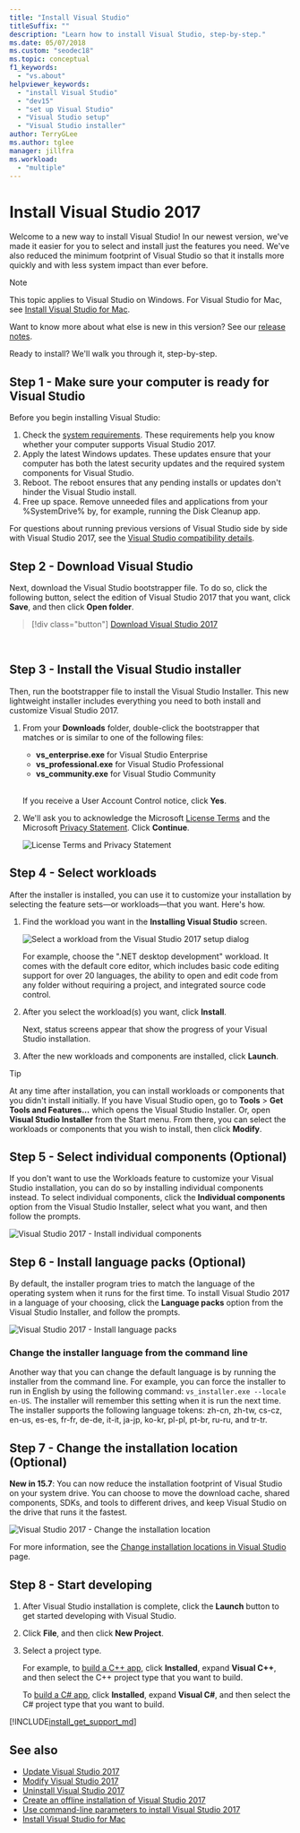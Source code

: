 ```yaml
---
title: "Install Visual Studio"
titleSuffix: ""
description: "Learn how to install Visual Studio, step-by-step."
ms.date: 05/07/2018
ms.custom: "seodec18"
ms.topic: conceptual
f1_keywords:
  - "vs.about"
helpviewer_keywords:
  - "install Visual Studio"
  - "dev15"
  - "set up Visual Studio"
  - "Visual Studio setup"
  - "Visual Studio installer"
author: TerryGLee
ms.author: tglee
manager: jillfra
ms.workload:
  - "multiple"
---
```

# Install Visual Studio 2017

Welcome to a new way to install Visual Studio! In our newest version, we've made it easier for you to select and install just the features you need. We've also reduced the minimum footprint of Visual Studio so that it installs more quickly and with less system impact than ever before.

> [!NOTE]
> This topic applies to Visual Studio on Windows. For Visual Studio for Mac, see [Install Visual Studio for Mac](/visualstudio/mac/installation).

Want to know more about what else is new in this version? See our [release notes](/visualstudio/releasenotes/vs2017-relnotes).

Ready to install? We'll walk you through it, step-by-step.

## Step 1 - Make sure your computer is ready for Visual Studio

Before you begin installing Visual Studio:

1. Check the [system requirements](/visualstudio/productinfo/vs2017-system-requirements-vs). These requirements help you know whether your computer supports Visual Studio 2017.
2. Apply the latest Windows updates. These updates ensure that your computer has both the latest security updates and the required system components for Visual Studio.
3. Reboot. The reboot ensures that any pending installs or updates don't hinder the Visual Studio install.
4. Free up space. Remove unneeded files and applications from your %SystemDrive% by, for example, running the Disk Cleanup app.

For questions about running previous versions of Visual Studio side by side with Visual Studio 2017, see the [Visual Studio compatibility details](/visualstudio/productinfo/vs2017-compatibility-vs#compatibility-with-previous-releases).

## Step 2 - Download Visual Studio

Next, download the Visual Studio bootstrapper file. To do so, click the following button, select the edition of Visual Studio 2017 that you want, click **Save**, and then click **Open folder**.

 > [!div class="button"]
 > [Download Visual Studio 2017](https://visualstudio.microsoft.com/downloads/?utm_medium=microsoft&utm_source=docs.microsoft.com&utm_campaign=button+cta&utm_content=download+vs2017)
<br/>

## Step 3 - Install the Visual Studio installer

Then, run the bootstrapper file to install the Visual Studio Installer. This new lightweight installer includes everything you need to both install and customize Visual Studio 2017.

1. From your **Downloads** folder, double-click the bootstrapper that matches or is similar to one of the following files:

   * **vs_enterprise.exe** for Visual Studio Enterprise
   * **vs_professional.exe** for Visual Studio Professional
   * **vs_community.exe** for Visual Studio Community  <br><br>

   If you receive a User Account Control notice, click **Yes**.

2. We'll ask you to acknowledge the Microsoft [License Terms](https://visualstudio.microsoft.com/license-terms/) and the Microsoft [Privacy Statement](https://privacy.microsoft.com/privacystatement). Click **Continue**.

   ![License Terms and Privacy Statement](media/vs2017-privacy-and-license-terms.PNG "Microsoft License Terms and Privacy Statement")

## Step 4 - Select workloads

After the installer is installed, you can use it to customize your installation by selecting the feature sets—or workloads—that you want. Here's how.

1. Find the workload you want in the **Installing Visual Studio** screen.

   ![Select a workload from the Visual Studio 2017 setup dialog](../install/media/install-visual-studio-community.png)

     For example, choose the ".NET desktop development" workload. It comes with the default core editor, which includes basic code editing support for over 20 languages, the ability to open and edit code from any folder without requiring a project, and integrated source code control.

2. After you select the workload(s) you want, click **Install**.

    Next, status screens appear that show the progress of your Visual Studio installation.

3. After the new workloads and components are installed, click **Launch**.

> [!TIP]
> At any time after installation, you can install workloads or components that you didn't install initially. If you have Visual Studio open, go to **Tools** > **Get Tools and Features...** which opens the Visual Studio Installer. Or, open **Visual Studio Installer** from the Start menu. From there, you can select the workloads or components that you wish to install, then click **Modify**.

## Step 5 - Select individual components (Optional)

If you don't want to use the Workloads feature to customize your Visual Studio installation, you can do so by installing individual components instead. To select individual components, click the **Individual components** option from the Visual Studio Installer, select what you want, and then follow the prompts.

  ![Visual Studio 2017 - Install individual components](media/vs2017-components.PNG "Install Visual Studio individual components")

## Step 6 - Install language packs (Optional)

By default, the installer program tries to match the language of the operating system when it runs for the first time. To install Visual Studio 2017 in a language of your choosing, click the **Language packs** option from the Visual Studio Installer, and follow the prompts.

  ![Visual Studio 2017 - Install language packs](media/vs2017-languages.PNG "Install Visual Studio language packs")

### Change the installer language from the command line

Another way that you can change the default language is by running the installer from the command line. For example, you can force the installer to run in English by using the following command: `vs_installer.exe --locale en-US`. The installer will remember this setting when it is run the next time. The installer supports the following language tokens: zh-cn, zh-tw, cs-cz, en-us, es-es, fr-fr, de-de, it-it, ja-jp, ko-kr, pl-pl, pt-br, ru-ru, and tr-tr.

## Step 7 - Change the installation location (Optional)

**New in 15.7**: You can now reduce the installation footprint of Visual Studio on your system drive. You can choose to move the download cache, shared components, SDKs, and tools to different drives, and keep Visual Studio on the drive that runs it the fastest.

  ![Visual Studio 2017 - Change the installation location](media/installation-options-by-location.png "Change the installation location")

For more information, see the [Change installation locations in Visual Studio](change-installation-locations.md) page.

## Step 8 - Start developing

1. After Visual Studio installation is complete, click the **Launch** button to get started developing with Visual Studio.

2. Click **File**, and then click **New Project**.

3. Select a project type.

   For example, to [build a C++ app](../ide/getting-started-with-cpp-in-visual-studio.md), click **Installed**, expand **Visual C++**, and then select the C++ project type that you want to build.

   To [build a C# app](../get-started/csharp/tutorial-wpf.md), click **Installed**, expand **Visual C#**, and then select the C# project type that you want to build.

[!INCLUDE[install_get_support_md](includes/install_get_support_md.md)]

## See also

* [Update Visual Studio 2017](update-visual-studio.md)
* [Modify Visual Studio 2017](modify-visual-studio.md)
* [Uninstall Visual Studio 2017](uninstall-visual-studio.md)
* [Create an offline installation of Visual Studio 2017](create-an-offline-installation-of-visual-studio.md)
* [Use command-line parameters to install Visual Studio 2017](use-command-line-parameters-to-install-visual-studio.md)
* [Install Visual Studio for Mac](/visualstudio/mac/installation)